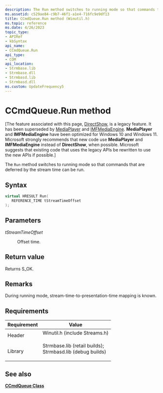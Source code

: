 ```yaml
---
description: The Run method switches to running mode so that commands that are deferred by the stream time can be run.
ms.assetid: c529ae84-c9b7-46f1-a1e4-716fc9e9df13
title: CCmdQueue.Run method (Winutil.h)
ms.topic: reference
ms.date: 4/26/2023
topic_type: 
- APIRef
- kbSyntax
api_name: 
- CCmdQueue.Run
api_type: 
- COM
api_location: 
- Strmbase.lib
- Strmbase.dll
- Strmbasd.lib
- Strmbasd.dll
ms.custom: UpdateFrequency5
---
```


# CCmdQueue.Run method

\[The feature associated with this page, [DirectShow](/windows/win32/directshow/directshow), is a legacy feature. It has been superseded by [MediaPlayer](/uwp/api/Windows.Media.Playback.MediaPlayer) and [IMFMediaEngine](/windows/win32/api/mfmediaengine/nn-mfmediaengine-imfmediaengine). **MediaPlayer** and **IMFMediaEngine** have been optimized for Windows 10 and Windows 11. Microsoft strongly recommends that new code use **MediaPlayer** and **IMFMediaEngine** instead of **DirectShow**, when possible. Microsoft suggests that existing code that uses the legacy APIs be rewritten to use the new APIs if possible.\]

The `Run` method switches to running mode so that commands that are deferred by the stream time can be run.

## Syntax


```C++
virtual HRESULT Run(
   REFERENCE_TIME tStreamTimeOffset
);
```



## Parameters

<dl> <dt>

*tStreamTimeOffset* 
</dt> <dd>

Offset time.

</dd> </dl>

## Return value

Returns S\_OK.

## Remarks

During running mode, stream-time-to-presentation-time mapping is known.

## Requirements



| Requirement | Value |
|--------------------|--------------------------------------------------------------------------------------------------------------------------------------------------------------------------------------------|
| Header<br/>  | <dl> <dt>Winutil.h (include Streams.h)</dt> </dl>                                                                                   |
| Library<br/> | <dl> <dt>Strmbase.lib (retail builds); </dt> <dt>Strmbasd.lib (debug builds)</dt> </dl> |



## See also

<dl> <dt>

[**CCmdQueue Class**](ccmdqueue.md)
</dt> </dl>

 

 




